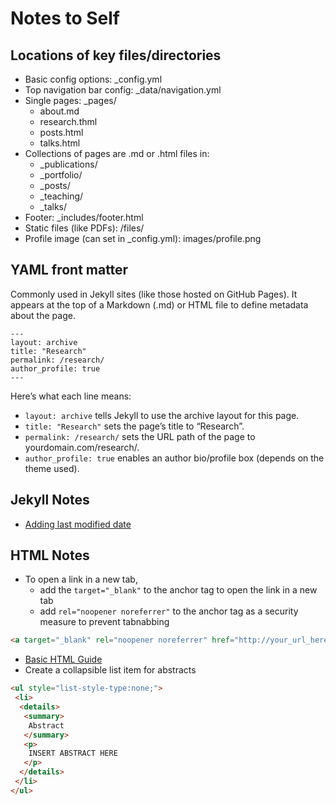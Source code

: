 # Notes to Self
## Locations of key files/directories

* Basic config options: _config.yml
* Top navigation bar config: _data/navigation.yml
* Single pages: _pages/
  * about.md
  * research.thml
  * posts.html
  * talks.html
* Collections of pages are .md or .html files in:
  * _publications/
  * _portfolio/
  * _posts/
  * _teaching/
  * _talks/
* Footer: _includes/footer.html
* Static files (like PDFs): /files/
* Profile image (can set in _config.yml): images/profile.png

## YAML front matter
Commonly used in Jekyll sites (like those hosted on GitHub Pages). It appears at the top of a Markdown (.md) or HTML file to define metadata about the page.
```
---
layout: archive
title: "Research"
permalink: /research/
author_profile: true
---
```
Here’s what each line means:
* `layout: archive` tells Jekyll to use the archive layout for this page.
* `title: "Research"` sets the page’s title to “Research”.
* `permalink: /research/` sets the URL path of the page to yourdomain.com/research/.
* `author_profile: true` enables an author bio/profile box (depends on the theme used).

## Jekyll Notes
* [Adding last modified date](https://tomkadwill.com/adding-last-modified-date-to-jekyll)

## HTML Notes
* To open a link in a new tab, 
  * add the `target="_blank"` to the anchor tag to open the link in a new tab
  * add `rel="noopener noreferrer"` to the anchor tag as a security measure to prevent tabnabbing
```html
<a target="_blank" rel="noopener noreferrer" href="http://your_url_here.html">Link</a>
```
* [Basic HTML Guide](https://easyhtmlcss.com/)
* Create a collapsible list item for abstracts
```html
<ul style="list-style-type:none;">
 <li>
  <details>
   <summary>
    Abstract
   </summary>
   <p>
    INSERT ABSTRACT HERE
   </p>
  </details>
 </li>
</ul>
```


